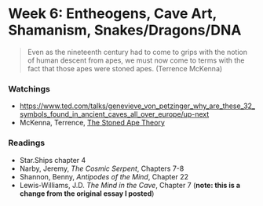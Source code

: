 # Week 6: Entheogens, Cave Art, Shamanism, Snakes/Dragons/DNA

> Even as the nineteenth century had to come to grips with the notion of human descent from apes, we must now come to terms with the fact that those apes were stoned apes. (Terrence McKenna)


### Watchings
* https://www.ted.com/talks/genevieve_von_petzinger_why_are_these_32_symbols_found_in_ancient_caves_all_over_europe/up-next
* McKenna, Terrence, [The Stoned Ape Theory](https://youtu.be/ZnEKoFrx1rI)

### Readings
* Star.Ships chapter 4
* Narby, Jeremy, *The Cosmic Serpent*, Chapters 7-8
* Shannon, Benny, *Antipodes of the Mind*, Chapter 22
* Lewis-Williams, J.D. *The Mind in the Cave*, Chapter 7 (**note: this is a change from the original essay I posted**)
